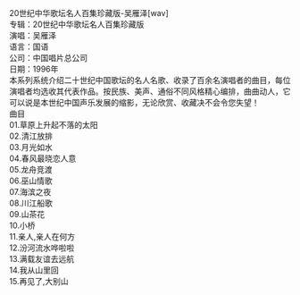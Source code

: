 20世纪中华歌坛名人百集珍藏版-吴雁泽[wav]
<br>
专辑：20世纪中华歌坛名人百集珍藏版<br>
演唱：吴雁泽<br>
语言：国语<br>
公司：中国唱片总公司<br>
日期：1996年<br>
本系列系统介绍二十世纪中国歌坛的名人名歌、收录了百余名演唱者的曲目，每位演唱者均选收其代表作品。按民族、美声、通俗不同风格精心编排，曲曲动人，它可以说是本世纪中国声乐发展的缩影，无论欣赏、收藏决不会令您失望！
<br>
曲目<br>
01.草原上升起不落的太阳<br>
02.清江放排<br>
03.月光如水<br>
04.春风最晓恋人意<br>
05.龙舟竞渡<br>
06.巫山情歌<br>
07.海滨之夜<br>
08.川江船歌<br>
09.山茶花<br>
10.小桥<br>
11.亲人,亲人在何方<br>
12.汾河流水哗啦啦<br>
13.满载友谊去远航<br>
14.我从山里回<br>
15.再见了,大别山<br>
